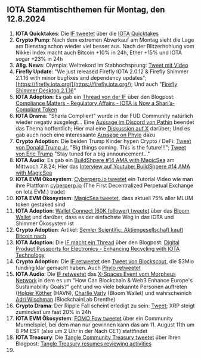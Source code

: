 ## IOTA Stammtischthemen für Montag, den 12.8.2024

1. **IOTA Quicktakes**: Die [IF tweetet](https://x.com/iota/status/1820384295657075149) über die [IOTA Quicktakes]()
2. **Crypto Pump**: Nach dem extremen Abverkauf am Montag sieht die Lage am Dienstag schon wieder viel besser aus. Nach der Blitzerhohlung vom Nikkei Index macht auch Bitcoin +10% in 24h, Ether +15% und IOTA sogar +23% in 24h
3. **Allg. News**: Olympia: Weltrekord im Stabhochsprung: [Tweet mit Video](https://x.com/AlexandraJonson/status/1820557990895694045)
4. **Firefly Update**: "We just released Firefly IOTA 2.0.12 & Firefly Shimmer 2.1.16 with minor bugfixes and dependency updates"; [https://firefly.iota.org/](https://firefly.iota.org/); Und auch "[Firefly Shimmer Desktop 2.1.16](https://github.com/iotaledger/firefly/releases/tag/desktop-shimmer-2.1.16)"
5. **IOTA Adoption**: Es gab ein [Thread von der IF](https://x.com/iota/status/1820776845010141404) über den Blogpost: [Compliance Matters - Regulatory Affairs - IOTA is Now a Shari’a-Compliant Token](https://blog.iota.org/sharia-compliance-iota/)
6. **IOTA Drama**: "Sharia Complient" wurde in der FUD Community natürlich wieder negativ ausgelegt... Eine [Aussage im Discord von Pathin](https://x.com/Vrom14286662/status/1821047292255670646) beendet das Thema hoffentlich; Hier mal eine [Diskussion auf X](https://x.com/Irenicus851/status/1820917700316553477) darüber; Und es gab auch noch eine interessante [Aussage on Phylo](https://x.com/GeckoFlyingHigh/status/1821384133102502068) dazu
7. **Crypto Adoption**: Die beiden Trump Kinder hypen Crypto / DeFi: [Tweet von Donald Trump Jr.](https://x.com/DonaldJTrumpJr/status/1820916519682912533) "Big things coming. This is the future!!!"; [Tweet von Eric Trump](https://x.com/EricTrump/status/1820906993802211751) "Stay tuned for a big announcement…"
8. **IOTA Audio**: Es gab ein [BuildShpere #14 AMA with MagicSea](https://x.com/MagicSeaDEX/status/1820887321023279446) am Mittwoch 7.8.24; Hier das [Interview auf Youtube: BuildShpere #14 AMA with MagicSea](https://www.youtube.com/watch?v=seGi9uEGTk4)
9. **IOTA EVM Ökosystem**: [Cyberperp.io tweetet](https://x.com/cyberperp/status/1821099201264021920) ein Tutorial Video wie man ihre Plattform [cyberperp.io](https://cyberperp.io/) (The First Decentralized Perpetual Exchange on Iota EVM.) tradet
10. **IOTA EVM Ökosystem**: [MagicSea tweetet](https://x.com/MagicSeaDEX/status/1821109122193928292), dass aktuell 75% aller MLUM token gestaked sind
11. **IOTA Adoption**: [Wallet Connect (60K follower) tweetet](https://x.com/WalletConnect/status/1820951447787417882) über das [Bloom Wallet](https://x.com/bloomwalletio) und darüber, dass es der einfachste Weg in das IOTA und Shimmer Ökosystem ist
12. **Crypto Adoption**: Artikel: [Semler Scientific: Aktiengesellschaft kauft Bitcoin nach](https://www.blocktrainer.de/blog/semler-scientific-aktiengesellschaft-kauft-bitcoin-nach)
13. **IOTA Adoption**: Die [IF macht ein Thread](https://x.com/iota/status/1821169462474657871) über den Blogpost: [Digital Product Passports for Electronics - Enhancing Recycling with IOTA Technology](https://blog.iota.org/dpp-for-electronics-iota/)
14. **Crypto Adoption**: Die [IF retweetet](https://x.com/iota/status/1821178653155242079) den [Tweet von Blockscout](https://x.com/blockscoutcom/status/1821172993831383262), die $3Mio funding klar gemacht haben. Auch [Phylo retweetet](https://x.com/PhyloIota/status/1821176452043481504)
15. **IOTA Audio**: Die [IF retweetet](https://x.com/iota/status/1821427650801418483) das [X-Spaces Event vom Morpheus Network](https://x.com/MNWSupplyChain/status/1821243034446786563) in dem es um "How Can Blockchain & Web3 Enhance Europe's Sustainability Goals?" geht und wo viele bekannte Personen auftreten ([Holger Köther](https://x.com/HolgerKoether) (HAVN), [Charlie Varly](https://x.com/c_varley) (Bloom Wallet) und wahrscheinich [Adri Wischman](https://www.linkedin.com/in/adri-wischmann/?originalSubdomain=nl) (BlockchainLab Drenthe)
16. **Crypto Drama**: Der Ripple Fall scheint erledigt zu sein: [Tweet](https://x.com/FurkanCCTV/status/1821283567474798687); XRP steigt zumindest um fast 20% in 24h
17. **IOTA EVM Ökosystem**: [FOMO Fow tweetet](https://x.com/FOMO_Fox/status/1821222319341154622) über ein Community Murmelspiel, bei dem man nur gewinnen kann das am 11. August 11th um 8 PM EST (also um 2 Uhr in der Nach CET) stattfindet
18. **IOTA Treasury**: Die [Tangle Community Treasury tweetet](https://x.com/TangleTreasury/status/1821458794012151952) über ihren Blogpost: [Tangle Treasury resumes reviewing activities](https://medium.com/@tangletreasury_87751/tangle-treasury-resumes-reviewing-activities-bfc0f8c6e0f3)
19. 
